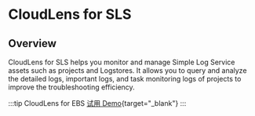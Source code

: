 # CloudLens for SLS

## Overview

CloudLens for SLS helps you monitor and manage Simple Log Service assets such as projects and Logstores. It allows you to query and analyze the detailed logs, important logs, and task monitoring logs of projects to improve the troubleshooting efficiency.

:::tip CloudLens for EBS
[试用 Demo](/playground/demo.html?dest=/lognext/app/lens/sls){target="_blank"}
:::
